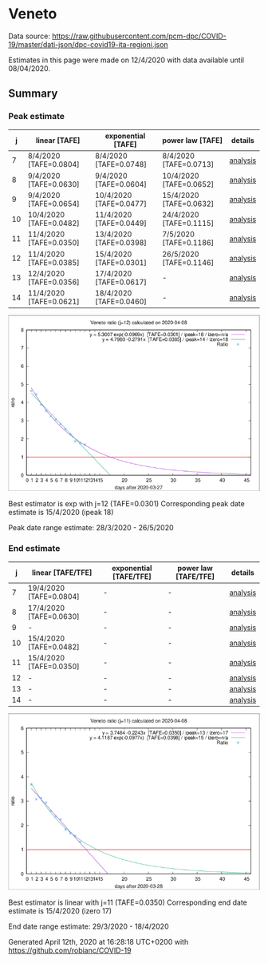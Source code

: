 # Veneto


Data source: https://raw.githubusercontent.com/pcm-dpc/COVID-19/master/dati-json/dpc-covid19-ita-regioni.json

Estimates in this page were made on 12/4/2020 with data available until 08/04/2020.


## Summary 

### Peak estimate 
|j|linear [TAFE]|exponential [TAFE]|power law [TAFE]|details|
|---|----|-----------|---------|-------|
|7|8/4/2020 [TAFE=0.0804]|8/4/2020 [TAFE=0.0748]|8/4/2020 [TAFE=0.0713]|[analysis](COVID-19_veneto_j7_2020-04-08.md)|
|8|9/4/2020 [TAFE=0.0630]|9/4/2020 [TAFE=0.0604]|10/4/2020 [TAFE=0.0652]|[analysis](COVID-19_veneto_j8_2020-04-08.md)|
|9|9/4/2020 [TAFE=0.0654]|10/4/2020 [TAFE=0.0477]|15/4/2020 [TAFE=0.0632]|[analysis](COVID-19_veneto_j9_2020-04-08.md)|
|10|10/4/2020 [TAFE=0.0482]|11/4/2020 [TAFE=0.0449]|24/4/2020 [TAFE=0.1115]|[analysis](COVID-19_veneto_j10_2020-04-08.md)|
|11|11/4/2020 [TAFE=0.0350]|13/4/2020 [TAFE=0.0398]|7/5/2020 [TAFE=0.1186]|[analysis](COVID-19_veneto_j11_2020-04-08.md)|
|12|11/4/2020 [TAFE=0.0385]|15/4/2020 [TAFE=0.0301]|26/5/2020 [TAFE=0.1146]|[analysis](COVID-19_veneto_j12_2020-04-08.md)|
|13|12/4/2020 [TAFE=0.0356]|17/4/2020 [TAFE=0.0617]|-|[analysis](COVID-19_veneto_j13_2020-04-08.md)|
|14|11/4/2020 [TAFE=0.0621]|18/4/2020 [TAFE=0.0460]|-|[analysis](COVID-19_veneto_j14_2020-04-08.md)|

![best peak estimate](COVID-19_veneto_j12_2020-04-08.png)

Best estimator is exp with j=12 (TAFE=0.0301)
Corresponding peak date estimate is 15/4/2020 (ipeak 18)


Peak date range estimate: 28/3/2020 - 26/5/2020

### End estimate 
|j|linear [TAFE/TFE]|exponential [TAFE/TFE]|power law [TAFE/TFE]|details|
|---|----|-----------|---------|-------|
|7|19/4/2020 [TAFE=0.0804]|-|-|[analysis](COVID-19_veneto_j7_2020-04-08.md)|
|8|17/4/2020 [TAFE=0.0630]|-|-|[analysis](COVID-19_veneto_j8_2020-04-08.md)|
|9|-|-|-|[analysis](COVID-19_veneto_j9_2020-04-08.md)|
|10|15/4/2020 [TAFE=0.0482]|-|-|[analysis](COVID-19_veneto_j10_2020-04-08.md)|
|11|15/4/2020 [TAFE=0.0350]|-|-|[analysis](COVID-19_veneto_j11_2020-04-08.md)|
|12|-|-|-|[analysis](COVID-19_veneto_j12_2020-04-08.md)|
|13|-|-|-|[analysis](COVID-19_veneto_j13_2020-04-08.md)|
|14|-|-|-|[analysis](COVID-19_veneto_j14_2020-04-08.md)|

![best zero estimate](COVID-19_veneto_j11_2020-04-08.png)

Best estimator is linear with j=11 (TAFE=0.0350)
Corresponding end date estimate is 15/4/2020 (izero 17)


End date range estimate: 29/3/2020 - 18/4/2020

Generated April 12th, 2020 at 16:28:18 UTC+0200 with https://github.com/robianc/COVID-19
